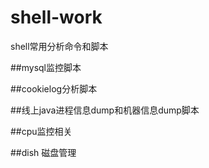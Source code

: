 shell-work
==========

shell常用分析命令和脚本
  
##mysql监控脚本

##cookielog分析脚本

##线上java进程信息dump和机器信息dump脚本

##cpu监控相关

##dish 磁盘管理
 
